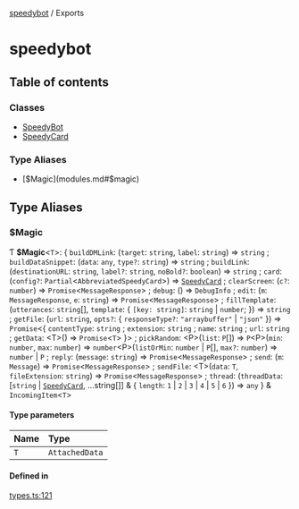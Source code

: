 [speedybot](README.md) / Exports

# speedybot

## Table of contents

### Classes

- [SpeedyBot](classes/SpeedyBot.md)
- [SpeedyCard](classes/SpeedyCard.md)

### Type Aliases

- [$Magic](modules.md#$magic)

## Type Aliases

### $Magic

Ƭ **$Magic**<`T`\>: { `buildDMLink`: (`target`: `string`, `label`: `string`) => `string` ; `buildDataSnippet`: (`data`: `any`, `type?`: `string`) => `string` ; `buildLink`: (`destinationURL`: `string`, `label?`: `string`, `noBold?`: `boolean`) => `string` ; `card`: (`config?`: `Partial`<`AbbreviatedSpeedyCard`\>) => [`SpeedyCard`](classes/SpeedyCard.md) ; `clearScreen`: (`c?`: `number`) => `Promise`<`MessageResponse`\> ; `debug`: () => `DebugInfo` ; `edit`: (`m`: `MessageResponse`, `e`: `string`) => `Promise`<`MessageResponse`\> ; `fillTemplate`: (`utterances`: `string`[], `template`: { `[key: string]`: `string` \| `number`;  }) => `string` ; `getFile`: (`url`: `string`, `opts?`: { `responseType?`: ``"arraybuffer"`` \| ``"json"``  }) => `Promise`<{ `contentType`: `string` ; `extension`: `string` ; `name`: `string` ; `url`: `string` ; `getData`: <T\>() => `Promise`<`T`\>  }\> ; `pickRandom`: <P\>(`list`: `P`[]) => `P`<P\>(`min`: `number`, `max`: `number`) => `number`<P\>(`listOrMin`: `number` \| `P`[], `max?`: `number`) => `number` \| `P` ; `reply`: (`message`: `string`) => `Promise`<`MessageResponse`\> ; `send`: (`m`: `Message`) => `Promise`<`MessageResponse`\> ; `sendFile`: <T\>(`data`: `T`, `fileExtension`: `string`) => `Promise`<`MessageResponse`\> ; `thread`: (`threadData`: [`string` \| [`SpeedyCard`](classes/SpeedyCard.md), ...string[]] & { `length`: ``1`` \| ``2`` \| ``3`` \| ``4`` \| ``5`` \| ``6``  }) => `any`  } & `IncomingItem`<`T`\>

#### Type parameters

| Name | Type |
| :------ | :------ |
| `T` | `AttachedData` |

#### Defined in

[types.ts:121](https://github.com/valgaze/speedybot/blob/b1361df/src/types.ts#L121)
